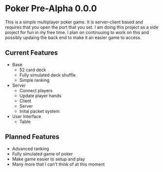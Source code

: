 # Poker Pre-Alpha 0.0.0

This is a simple multiplayer poker game. It is server-client based and
requires that you open the port that you set. I am doing this project as
a side project for fun in my free time. I plan on continuuing to work on
this and possibly updaing the back end to make it an easier game to
access.

## Current Features
* Base
  * 52 card deck
  * Fully simulated deck shuffle
  * Simple ranking
* Server
  * Connect players
  * Update player hands
  * Client
  * Server
  * Inital packet system
* User Interface
  * Table

## Planned Features
* Advanced ranking
* Fully simulated game of poker
* Make game easier to setup and play
* Many more that I can't think of at this moment
